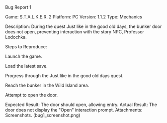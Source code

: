 Bug Report 1

Game: S.T.A.L.K.E.R. 2
 Platform: PC
 Version: 1.1.2
 Type: Mechanics

Description: During the quest Just like in the good old days, the bunker door does not open, preventing interaction with the story NPC, Professor Lodochka.

Steps to Reproduce:

Launch the game.

Load the latest save.

Progress through the Just like in the good old days quest.

Reach the bunker in the Wild Island area.

Attempt to open the door.

Expected Result: The door should open, allowing entry.
 Actual Result: The door does not display the "Open" interaction prompt.
 Attachments: Screenshots. (bug1_screenshot.png)



